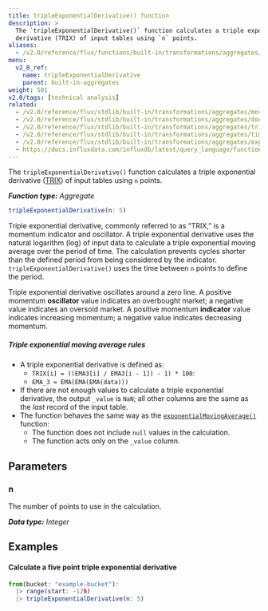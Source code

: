 ```yaml
---
title: tripleExponentialDerivative() function
description: >
  The `tripleExponentialDerivative()` function calculates a triple exponential
  derivative (TRIX) of input tables using `n` points.
aliases:
  - /v2.0/reference/flux/functions/built-in/transformations/aggregates/tripleexponentialderivative/
menu:
  v2_0_ref:
    name: tripleExponentialDerivative
    parent: built-in-aggregates
weight: 501
v2.0/tags: [technical analysis]
related:
  - /v2.0/reference/flux/stdlib/built-in/transformations/aggregates/movingaverage/
  - /v2.0/reference/flux/stdlib/built-in/transformations/aggregates/doubleema/
  - /v2.0/reference/flux/stdlib/built-in/transformations/aggregates/tripleema/
  - /v2.0/reference/flux/stdlib/built-in/transformations/aggregates/timedmovingaverage/
  - /v2.0/reference/flux/stdlib/built-in/transformations/aggregates/exponentialmovingaverage/
  - https://docs.influxdata.com/influxdb/latest/query_language/functions/#triple-exponential-derivative, InfluxQL TRIPLE_EXPONENTIAL_DERIVATIVE()
---
```


The `tripleExponentialDerivative()` function calculates a triple exponential
derivative ([TRIX](https://en.wikipedia.org/wiki/Trix_(technical_analysis))) of
input tables using `n` points.

_**Function type:** Aggregate_  

```js
tripleExponentialDerivative(n: 5)
```

Triple exponential derivative, commonly referred to as “TRIX,” is a momentum indicator and oscillator.
A triple exponential derivative uses the natural logarithm (log) of input data to
calculate a triple exponential moving average over the period of time.
The calculation prevents cycles shorter than the defined period from being considered by the indicator.
`tripleExponentialDerivative()` uses the time between `n` points to define the period.

Triple exponential derivative oscillates around a zero line.
A positive momentum **oscillator** value indicates an overbought market;
a negative value indicates an oversold market.
A positive momentum **indicator** value indicates increasing momentum;
a negative value indicates decreasing momentum.

##### Triple exponential moving average rules
- A triple exponential derivative is defined as:
    - `TRIX[i] = ((EMA3[i] / EMA3[i - 1]) - 1) * 100`:
    - `EMA_3 = EMA(EMA(EMA(data)))`
- If there are not enough values to calculate a triple exponential derivative,
  the output `_value` is `NaN`; all other columns are the same as the _last_ record of the input table.
- The function behaves the same way as the [`exponentialMovingAverage()`](/v2.0/reference/flux/stdlib/built-in/transformations/aggregates/exponentialmovingaverage/) function:
    - The function does not include `null` values in the calculation.
    - The function acts only on the `_value` column.

## Parameters

### n
The number of points to use in the calculation.

_**Data type:** Integer_

## Examples

#### Calculate a five point triple exponential derivative
```js
from(bucket: "example-bucket"):
  |> range(start: -12h)
  |> tripleExponentialDerivative(n: 5)
```
